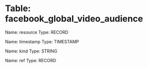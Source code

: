 Table: facebook_global_video_audience
=====================================

Name: resource
Type: RECORD

Name: timestamp
Type: TIMESTAMP

Name: kind
Type: STRING

Name: ref
Type: RECORD

